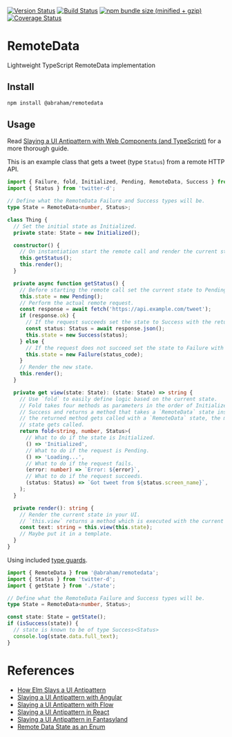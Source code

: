 [![Version Status](https://img.shields.io/npm/v/@abraham/remotedata.svg?style=flat&label=version&colorB=4bc524)](https://npmjs.com/package/@abraham/remotedata)
[![Build Status](https://github.com/abraham/remotedata/workflows/Index/badge.svg)](https://github.com/abraham/remotedata/actions)
[![npm bundle size (minified + gzip)](https://img.shields.io/bundlephobia/minzip/@abraham/remotedata.svg?style=flat&colorB=4bc524)](https://bundlephobia.com/result?p=@abraham/remotedata)
[![Coverage Status](https://coveralls.io/repos/github/abraham/remotedata/badge.svg?branch=master)](https://coveralls.io/github/abraham/remotedata?branch=master)

# RemoteData

Lightweight TypeScript RemoteData implementation

## Install

```sh
npm install @abraham/remotedata
```

## Usage

Read [Slaying a UI Antipattern with Web Components (and TypeScript)](https://bendyworks.com/blog/slaying-a-ui-antipattern-with-web-components-and-typescript) for a more thorough guide.

This is an example class that gets a tweet (type `Status`) from a remote HTTP API.

```ts
import { Failure, fold, Initialized, Pending, RemoteData, Success } from '@abraham/remotedata';
import { Status } from 'twitter-d';

// Define what the RemoteData Failure and Success types will be.
type State = RemoteData<number, Status>;

class Thing {
  // Set the initial state as Initialized.
  private state: State = new Initialized();

  constructor() {
    // On instantiation start the remote call and render the current state.
    this.getStatus();
    this.render();
  }

  private async function getStatus() {
    // Before starting the remote call set the current state to Pending.
    this.state = new Pending();
    // Perform the actual remote request.
    const response = await fetch('https://api.example.com/tweet');
    if (response.ok) {
      // If the request succeeds set the state to Success with the returned data.
      const status: Status = await response.json();
      this.state = new Success(status);
    } else {
      // If the request does not succeed set the state to Failure with the reason.
      this.state = new Failure(status_code);
    }
    // Render the new state.
    this.render();
  }

  private get view(state: State): (state: State) => string {
    // Use `fold` to easily define logic based on the current state.
    // Fold takes four methods as parameters in the order of Initialized, Pending, Failure, and
    // Success and returns a method that takes a `RemoteData` state instance as a parameter. When
    // the returned method gets called with a `RemoteData` state, the method matching the correct
    // state gets called.
    return fold<string, number, Status>(
      // What to do if the state is Initialized.
      () => 'Initialized',
      // What to do if the request is Pending.
      () => 'Loading...',
      // What to do if the request fails.
      (error: number) => `Error: ${error}`,
      // What to do if the request succeeds.
      (status: Status) => `Got tweet from ${status.screen_name}`,
    );
  }

  private render(): string {
    // Render the current state in your UI.
    // `this.view` returns a method which is executed with the current state as a parameter.
    const text: string = this.view(this.state);
    // Maybe put it in a template.
  }
}
```

Using included [type guards](https://www.typescriptlang.org/docs/handbook/2/narrowing.html#using-type-predicates).

```ts
import { RemoteData } from '@abraham/remotedata';
import { Status } from 'twitter-d';
import { getState } from './state';

// Define what the RemoteData Failure and Success types will be.
type State = RemoteData<number, Status>;

const state: State = getState();
if (isSuccess(state)) {
  // state is known to be of type Success<Status>
  console.log(state.data.full_text);
}
```

# References

- [How Elm Slays a UI Antipattern](http://blog.jenkster.com/2016/06/how-elm-slays-a-ui-antipattern.html)
- [Slaying a UI Antipattern with Angular](https://medium.com/@joanllenas/slaying-a-ui-antipattern-with-angular-4c7536fafc54)
- [Slaying a UI Antipattern with Flow](https://medium.com/@gcanti/slaying-a-ui-antipattern-with-flow-5eed0cfb627b)
- [Slaying a UI Antipattern in React](https://medium.com/javascript-inside/slaying-a-ui-antipattern-in-react-64a3b98242c)
- [Slaying a UI Antipattern in Fantasyland](https://medium.com/javascript-inside/slaying-a-ui-antipattern-in-fantasyland-907cbc322d2a)
- [Remote Data State as an Enum](http://holko.pl/2016/06/09/data-state-as-an-enum/)
